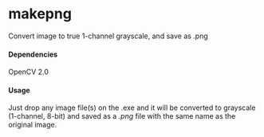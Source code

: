 # makepng
Convert image to true 1-channel grayscale, and save as .png

#### Dependencies
OpenCV 2.0

#### Usage
Just drop any image file(s) on the .exe and it will be converted to grayscale (1-channel, 8-bit) and saved as a *.png* file with the same name as the original image.
